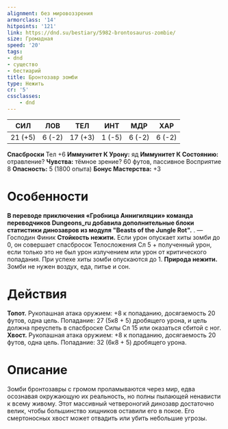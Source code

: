 ```yaml
---
alignment: без мировоззрения
armorclass: '14'
hitpoints: '121'
link: https://dnd.su/bestiary/5982-brontosaurus-zombie/
size: Громадная
speed: '20'
tags:
- dnd
- существо
- бестиарий
title: Бронтозавр зомби
type: Нежить
cr: '5'
cssclasses:
    - dnd
---
```



| СИЛ | ЛОВ | ТЕЛ | ИНТ | МДР | ХАР |
|---|---|---|---|---|---|
| 21 (+5) | 6 (-2) | 17 (+3) | 1 (-5) | 6 (-2) | 6 (-2) |
**Спасброски** Тел +6
**Иммунитет К Урону:** яд
**Иммунитет К Состоянию:** отравление?
**Чувства:** тёмное зрение? 60 футов, пассивное Восприятие 8
**Опасность:** 5 (1800 опыта)
**Бонус Мастерства:** +3


# Особенности
**В переводе приключения «Гробница Аннигиляции» команда переводчиков Dungeons_ru добавила дополнительные блоки статистики динозавров из модуля "Beasts of the Jungle Rot".** .
— Господин Финик
**Стойкость нежити.** Если урон опускает хиты зомби до 0, он совершает спасбросок Телосложения Сл 5 + полученный урон, если только это не был урон излучением или урон от критического попадания. При успехе хиты зомби опускаются до 1.
**Природа нежити.** Зомби не нужен воздух, еда, питье и сон.


# Действия
**Топот.** Рукопашная атака оружием: +8 к попаданию, досягаемость 20 футов, одна цель. Попадание: 27 (5к8 + 5) дробящего урона, и цель должна преуспеть в спасброске Силы Сл 15 или оказаться сбитой с ног.
**Хвост.** Рукопашная атака оружием: +8 к попаданию, досягаемость 20 футов, одна цель. Попадание: 32 (6к8 + 5) дробящего урона.


# Описание
Зомби бронтозавры с громом проламываются через мир, едва осознавая окружающую их реальность, но полны пылающей ненависти к всему живому.  Этот массивный четвероногий динозавр достаточно велик, чтобы большинство хищников оставили его в покое. Его смертоносных хвост может отвадить или убить небольшие угрозы.